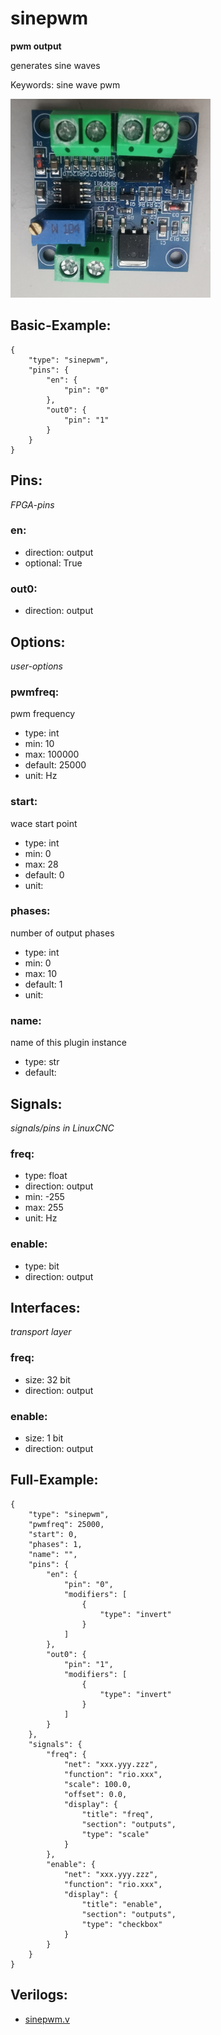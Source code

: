 # sinepwm
**pwm output**

generates sine waves

Keywords: sine wave pwm


![image.png](image.png)

## Basic-Example:
```
{
    "type": "sinepwm",
    "pins": {
        "en": {
            "pin": "0"
        },
        "out0": {
            "pin": "1"
        }
    }
}
```

## Pins:
*FPGA-pins*
### en:

 * direction: output
 * optional: True

### out0:

 * direction: output


## Options:
*user-options*
### pwmfreq:
pwm frequency

 * type: int
 * min: 10
 * max: 100000
 * default: 25000
 * unit: Hz

### start:
wace start point

 * type: int
 * min: 0
 * max: 28
 * default: 0
 * unit: 

### phases:
number of output phases

 * type: int
 * min: 0
 * max: 10
 * default: 1
 * unit: 

### name:
name of this plugin instance

 * type: str
 * default: 


## Signals:
*signals/pins in LinuxCNC*
### freq:

 * type: float
 * direction: output
 * min: -255
 * max: 255
 * unit: Hz

### enable:

 * type: bit
 * direction: output


## Interfaces:
*transport layer*
### freq:

 * size: 32 bit
 * direction: output

### enable:

 * size: 1 bit
 * direction: output


## Full-Example:
```
{
    "type": "sinepwm",
    "pwmfreq": 25000,
    "start": 0,
    "phases": 1,
    "name": "",
    "pins": {
        "en": {
            "pin": "0",
            "modifiers": [
                {
                    "type": "invert"
                }
            ]
        },
        "out0": {
            "pin": "1",
            "modifiers": [
                {
                    "type": "invert"
                }
            ]
        }
    },
    "signals": {
        "freq": {
            "net": "xxx.yyy.zzz",
            "function": "rio.xxx",
            "scale": 100.0,
            "offset": 0.0,
            "display": {
                "title": "freq",
                "section": "outputs",
                "type": "scale"
            }
        },
        "enable": {
            "net": "xxx.yyy.zzz",
            "function": "rio.xxx",
            "display": {
                "title": "enable",
                "section": "outputs",
                "type": "checkbox"
            }
        }
    }
}
```

## Verilogs:
 * [sinepwm.v](sinepwm.v)
